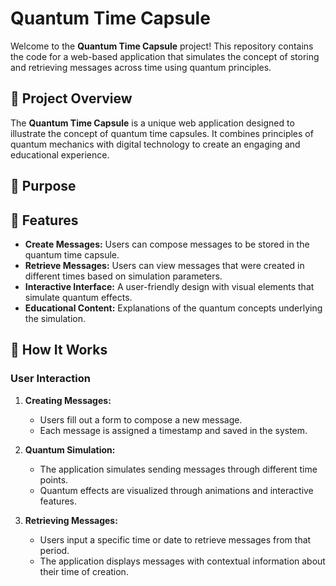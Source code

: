 # Quantum Time Capsule

Welcome to the **Quantum Time Capsule** project! This repository contains the code for a web-based application that simulates the concept of storing and retrieving messages across time using quantum principles.

## 📖 Project Overview

The **Quantum Time Capsule** is a unique web application designed to illustrate the concept of quantum time capsules. It combines principles of quantum mechanics with digital technology to create an engaging and educational experience.

## 🎯 Purpose


## 🌟 Features

- **Create Messages:** Users can compose messages to be stored in the quantum time capsule.
- **Retrieve Messages:** Users can view messages that were created in different times based on simulation parameters.
- **Interactive Interface:** A user-friendly design with visual elements that simulate quantum effects.
- **Educational Content:** Explanations of the quantum concepts underlying the simulation.

## 🔧 How It Works

### User Interaction

1. **Creating Messages:**
   - Users fill out a form to compose a new message.
   - Each message is assigned a timestamp and saved in the system.

2. **Quantum Simulation:**
   - The application simulates sending messages through different time points.
   - Quantum effects are visualized through animations and interactive features.

3. **Retrieving Messages:**
   - Users input a specific time or date to retrieve messages from that period.
   - The application displays messages with contextual information about their time of creation.
